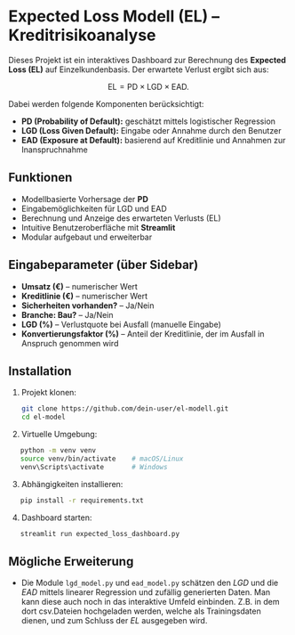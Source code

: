 # Expected Loss Modell (EL) – Kreditrisikoanalyse

Dieses Projekt ist ein interaktives Dashboard zur Berechnung des **Expected Loss (EL)** auf Einzelkundenbasis. Der erwartete Verlust ergibt sich aus:

$$
\text{EL} = \text{PD} \times \text{LGD} \times \text{EAD}.
$$

Dabei werden folgende Komponenten berücksichtigt:

- **PD (Probability of Default):** geschätzt mittels logistischer Regression
- **LGD (Loss Given Default):** Eingabe oder Annahme durch den Benutzer
- **EAD (Exposure at Default):** basierend auf Kreditlinie und Annahmen zur Inanspruchnahme

## Funktionen

- Modellbasierte Vorhersage der **PD**
- Eingabemöglichkeiten für LGD und EAD
- Berechnung und Anzeige des erwarteten Verlusts (EL)
- Intuitive Benutzeroberfläche mit **Streamlit**
- Modular aufgebaut und erweiterbar

## Eingabeparameter (über Sidebar)

- **Umsatz (€)** – numerischer Wert
- **Kreditlinie (€)** – numerischer Wert
- **Sicherheiten vorhanden?** – Ja/Nein
- **Branche: Bau?** – Ja/Nein
- **LGD (%)** – Verlustquote bei Ausfall (manuelle Eingabe)
- **Konvertierungsfaktor (%)** – Anteil der Kreditlinie, der im Ausfall in Anspruch genommen wird

## Installation

1. Projekt klonen:
   ```bash
   git clone https://github.com/dein-user/el-modell.git
   cd el-model
   ```

2. Virtuelle Umgebung: 
```bash 
   python -m venv venv
   source venv/bin/activate    # macOS/Linux
   venv\Scripts\activate       # Windows
   ```

3. Abhängigkeiten installieren:
```bash 
   pip install -r requirements.txt
   ```

4. Dashboard starten:
```bash 
   streamlit run expected_loss_dashboard.py
   ```
## Mögliche Erweiterung

- Die Module ```lgd_model.py``` und ```ead_model.py``` schätzen den $LGD$ und die $EAD$ mittels linearer Regression und zufällig generierten Daten. Man kann diese auch noch in das interaktive Umfeld einbinden. Z.B. in dem dort csv.Dateien hochgeladen werden, welche als Trainingsdaten dienen, und zum Schluss der $EL$ ausgegeben wird.  
